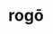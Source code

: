 ---
title: rogō
meaning: to ask
ch: twelve
pos: verb
inf: rogāre
secondppstem: rog
infend: āre
conjugation: first
f1: yes
f: yes
---